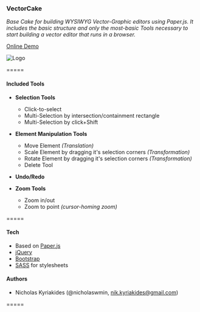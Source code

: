 ### VectorCake

*Base Cake for building WYSIWYG Vector-Graphic editors using Paper.js. 
It includes the basic structure and only the most-basic Tools necessary to start building a vector editor that runs in a browser.*

[Online Demo](http://nicholaswmin.github.io/vectorCake/)

![Logo](http://nicholaswmin.github.io/vectorCake/logo.png)

=====

#### Included Tools ####

- **Selection Tools**
    - Click-to-select
    - Multi-Selection by intersection/containment rectangle
    - Multi-Selection by click+Shift

- **Element Manipulation Tools**
    - Move Element *(Translation)*
    - Scale Element by dragging it's selection corners *(Transformation)*
    - Rotate Element by dragging it's selection corners *(Transformation)*
    - Delete Tool

- **Undo/Redo**

- **Zoom Tools**    
    - Zoom in/out 
    - Zoom to point *(cursor-homing zoom)*

=====

#### Tech ####
 - Based on [Paper.js](http://www.paperjs.org) 
 - [jQuery](http://www.jquery.com) 
 - [Bootstrap](http://www.getbootstrap.com) 
 - [SASS](http://sass-lang.com/) for stylesheets


#### Authors ####
 - Nicholas Kyriakides (@nicholaswmin, nik.kyriakides@gmail.com) 
 
=====
